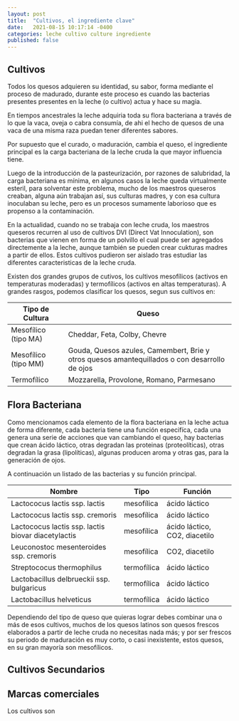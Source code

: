 ```yaml
---
layout: post
title:  "Cultivos, el ingrediente clave"
date:   2021-08-15 10:17:14 -0400
categories: leche cultivo culture ingrediente
published: false
---
```


## Cultivos

Todos los quesos adquieren su identidad, su sabor, forma mediante el proceso de madurado, durante este proceso es cuando las bacterias presentes presentes en la leche (o cultivo) actua y hace su magia.

En tiempos ancestrales la leche adquiria toda su flora bacteriana a través de lo que la vaca, oveja o cabra consumía, de ahi el hecho de quesos de una vaca de una misma raza puedan tener diferentes sabores.

Por supuesto que el curado, o maduración, cambia el queso, el ingrediente principal es la carga bacteriana de la leche cruda la que mayor influencia tiene.

Luego de la introducción de la pasteurización, por razones de salubridad, la carga bacteriana es mínima, en algunos casos la leche queda virtualmente esteril, para solventar este problema, mucho de los maestros queseros creaban, alguna aún trabajan así, sus culturas madres, y con esa cultura inoculaban su leche, pero es un procesos sumamente laborioso que es propenso a la contaminación.

En la actualidad, cuando no se trabaja con leche cruda, los maestros queseros recurren al uso de cultivos DVI (Direct Vat Innoculation), son bacterias que vienen en forma de un polvillo el cual puede ser agregados directemente a la leche, aunque también se pueden crear cukturas madres a partir de ellos. Estos cultivos pudieron ser aislado tras estudiar las diferentes caracteristicas de la leche cruda.

Existen dos grandes grupos de cutivos, los cultivos mesofílicos (activos en temperaturas moderadas) y termofílicos (activos en altas temperaturas). A grandes rasgos, podemos clasificar los quesos, segun sus cultivos en:


Tipo de Cultura | Queso 
------------| ------------|
Mesofílico (tipo MA) | Cheddar, Feta, Colby, Chevre 
Mesofílico (tipo MM) | Gouda, Quesos azules, Camembert, Brie y otros quesos amantequillados o con desarrollo de ojos
Termofílico | Mozzarella, Provolone, Romano, Parmesano 

## Flora Bacteriana

Como mencionamos cada elemento de la flora bacteriana en la leche actua de forma diferente, cada bacteria tiene una función especifíca, cada una genera una serie de acciones que van cambiando el queso, hay bacterias que crean ácido láctico, otras degradan las proteinas (proteolíticas), otras degradan la grasa (lipolíticas), algunas producen aroma y otras gas, para la generación de ojos.

A continuación un listado de las bacterias y su función principal.


Nombre | Tipo | Función 
------------| ------------| ------------|
Lactococus lactis ssp. lactis | mesofílica | ácido láctico
Lactococus lactis ssp. cremoris | mesofílica | ácido láctico
Lactococus lactis ssp. lactis biovar diacetylactis | mesofílica | ácido láctico, CO2, diacetilo
Leuconostoc mesenteroides ssp. cremoris | mesofílica | CO2, diacetilo 
Streptococus thermophilus| termofílica | ácido láctico
Lactobacillus delbrueckii ssp. bulgaricus| termofílica | ácido láctico
Lactobacillus helveticus | termofílica | ácido láctico

Dependiendo del tipo de queso que quieras lograr debes combinar una o más de esos cultivos, muchos de los quesos latinos son quesos frescos elaborados a partir de leche cruda no necesitas nada más; y por ser frescos su periodo de maduración es muy corto, o casi inexistente, estos quesos, en su gran mayoría son mesofílicos.

## Cultivos Secundarios

## Marcas comerciales

Los cultivos son